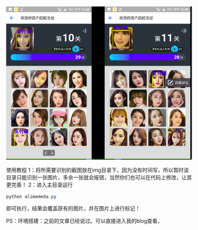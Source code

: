 ![image](https://github.com/0x024/alimemeda/blob/master/data/log/Selection_012.png)

使用教程
1：将所需要识别的截图放在img目录下，因为没有时间写，所以暂时该目录只能识别一张图片，多余一张就会报错，当然你们也可以在代码上修改，让其更完善！
2：进入主目录运行
```java
python alimemeda.py
```
即可执行，结果会覆盖原有的图片，并在图片上进行标记！

PS：环境搭建：之前的文章已经说过。可以直接进入我的blog查看，
